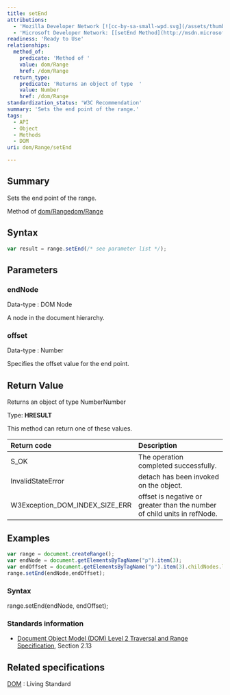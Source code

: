 ```yaml
---
title: setEnd
attributions:
  - 'Mozilla Developer Network [![cc-by-sa-small-wpd.svg](/assets/thumb/8/8c/cc-by-sa-small-wpd.svg/120px-cc-by-sa-small-wpd.svg.png)](http://creativecommons.org/licenses/by-sa/3.0/us/): [[Range.setEnd](https://developer.mozilla.org/en-US/docs/Web/API/Range.setEnd) Article]'
  - 'Microsoft Developer Network: [[setEnd Method](http://msdn.microsoft.com/en-us/library/ie/ff975448(v=vs.85).aspx) Article]'
readiness: 'Ready to Use'
relationships:
  method_of:
    predicate: 'Method of '
    value: dom/Range
    href: /dom/Range
  return_type:
    predicate: 'Returns an object of type  '
    value: Number
    href: /dom/Range
standardization_status: 'W3C Recommendation'
summary: 'Sets the end point of the range.'
tags:
  - API
  - Object
  - Methods
  - DOM
uri: dom/Range/setEnd

---
```

## Summary

Sets the end point of the range.

Method of [dom/Range](/dom/Range)[dom/Range](/dom/Range)

## Syntax

``` js
var result = range.setEnd(/* see parameter list */);
```

## Parameters

### endNode

 Data-type
:   DOM Node

 A node in the document hierarchy.

### offset

 Data-type
:   Number

 Specifies the offset value for the end point.

## Return Value

Returns an object of type NumberNumber

Type: **HRESULT**

This method can return one of these values.

|Return code|Description|
|:----------|:----------|
|S\_OK|The operation completed successfully.|
|InvalidStateError|detach has been invoked on the object.|
|W3Exception\_DOM\_INDEX\_SIZE\_ERR|offset is negative or greater than the number of child units in refNode.|

## Examples

``` js
var range = document.createRange();
var endNode = document.getElementsByTagName("p").item(3);
var endOffset = document.getElementsByTagName("p").item(3).childNodes.length;
range.setEnd(endNode,endOffset);
```

### Syntax

range.setEnd(endNode, endOffset);

### Standards information

-   [Document Object Model (DOM) Level 2 Traversal and Range Specification](http://go.microsoft.com/fwlink/p/?linkid=182712), Section 2.13

## Related specifications

[DOM](http://dom.spec.whatwg.org/#dom-range-setend)
:   Living Standard
